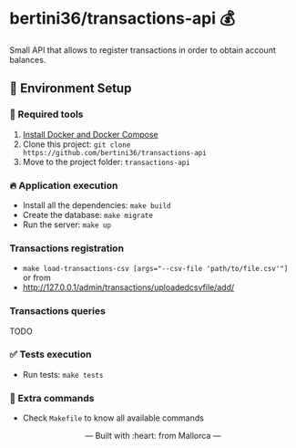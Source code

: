 # bertini36/transactions-api 💰
Small API that allows to register transactions in order to obtain account
balances.

## 🚀 Environment Setup

### 🐳 Required tools

1. [Install Docker and Docker Compose](https://www.docker.com/get-started)
2. Clone this project: `git clone https://github.com/bertini36/transactions-api`
3. Move to the project folder: `transactions-api`

### 🔥 Application execution

* Install all the dependencies: `make build`
* Create the database: `make migrate`
* Run the server: `make up`

### Transactions registration

* `make load-transactions-csv [args="--csv-file 'path/to/file.csv'"]`
or from
* http://127.0.0.1/admin/transactions/uploadedcsvfile/add/

### Transactions queries
TODO

### ✅ Tests execution

- Run tests: `make tests`

### 🤔 Extra commands 

- Check `Makefile` to know all available commands 

<p align="center">&mdash; Built with :heart: from Mallorca &mdash;</p>
